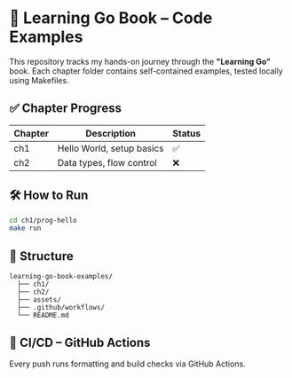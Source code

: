 # 📘 Learning Go Book – Code Examples

This repository tracks my hands-on journey through the **"Learning Go"** book. Each chapter folder contains self-contained examples, tested locally using Makefiles.

## ✅ Chapter Progress

| Chapter | Description                 | Status |
|---------|-----------------------------|--------|
| ch1     | Hello World, setup basics   | ✅     |
| ch2     | Data types, flow control    | ❌     |

## 🛠 How to Run

```bash
cd ch1/prog-hello
make run
```

## 📂 Structure
```
learning-go-book-examples/
  ├── ch1/
  ├── ch2/
  ├── assets/
  ├── .github/workflows/
  └── README.md
```

## 🧪 CI/CD – GitHub Actions

Every push runs formatting and build checks via GitHub Actions.
